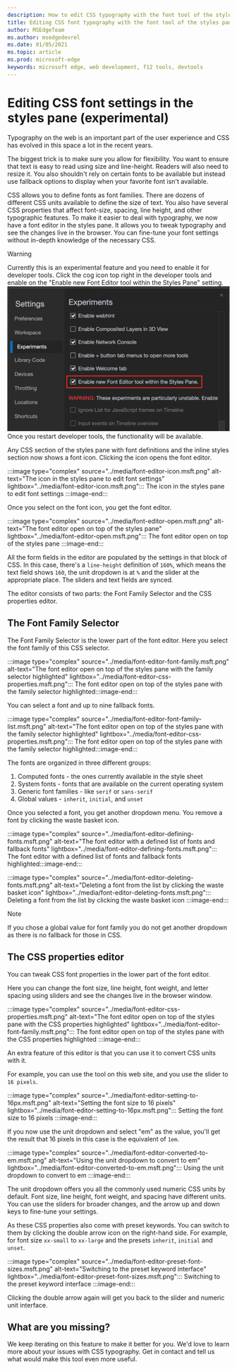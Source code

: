 ```yaml
---
description: How to edit CSS typography with the font tool of the styles pane.
title: Editing CSS font typography with the font tool of the styles pane
author: MSEdgeTeam
ms.author: msedgedevrel
ms.date: 01/05/2021
ms.topic: article
ms.prod: microsoft-edge
keywords: microsoft edge, web development, f12 tools, devtools
---
```

# Editing CSS font settings in the styles pane (experimental) 

Typography on the web is an important part of the user experience and CSS has evolved in this space a lot in the recent years.

The biggest trick is to make sure you allow for flexibility. You want to ensure that text is easy to read using size and line-height. Readers will also need to resize it. You also shouldn't rely on certain fonts to be available but instead use fallback options to display when your favorite font isn't available.

CSS allows you to define fonts as font families. There are dozens of different CSS units available to define the size of text. You also have several CSS properties that affect font-size, spacing, line height, and other typographic features. To make it easier to deal with typography, we now have a font editor in the styles pane. It allows you to tweak typography and see the changes live in the browser. You can fine-tune your font settings without in-depth knowledge of the necessary CSS.

> [!WARNING]
> Currently this is an experimental feature and you need to enable it for developer tools. 
Click the cog icon top right in the developer tools and enable on the "Enable new Font Editor tool within the Styles Pane" setting. ![Turning on the font editor experiment](../media/font-editor-turn-on-experiment.msft.png)Once you restart developer tools, the functionality will be available.  

Any CSS section of the styles pane with font definitions and the inline styles section now shows a font icon. Clicking the icon opens the font editor.

:::image type="complex" source="../media/font-editor-icon.msft.png" alt-text="The icon in the styles pane to edit font settings" lightbox="../media/font-editor-icon.msft.png":::
The icon in the styles pane to edit font settings
:::image-end:::  

Once you select on the font icon, you get the font editor. 

:::image type="complex" source="../media/font-editor-open.msft.png" alt-text="The font editor open on top of the styles pane" lightbox="../media/font-editor-open.msft.png":::
The font editor open on top of the styles pane
:::image-end:::  

All the form fields in the editor are populated by the settings in that block of CSS. In this case, there's a `line-height` definition of `160%`, which means the text field shows `160`, the unit dropdown is at `%` and the slider at the appropriate place. The sliders and text fields are synced.

The editor consists of two parts: the Font Family Selector and the CSS properties editor.

## The Font Family Selector

The Font Family Selector is the lower part of the font editor. Here you select the font family of this CSS selector. 

:::image type="complex" source="../media/font-editor-font-family.msft.png" alt-text="The font editor open on top of the styles pane with the family selector highlighted" lightbox="../media/font-editor-css-properties.msft.png":::
The font editor open on top of the styles pane with the family selector highlighted:::image-end:::

You can select a font and up to nine fallback fonts.

:::image type="complex" source="../media/font-editor-font-family-list.msft.png" alt-text="The font editor open on top of the styles pane with the family selector highlighted" lightbox="../media/font-editor-css-properties.msft.png":::
The font editor open on top of the styles pane with the family selector highlighted:::image-end:::

The fonts are organized in three different groups: 
1. Computed fonts - the ones currently available in the style sheet
1. System fonts - fonts that are available on the current operating system
1. Generic font families - like `serif` or `sans-serif`
1. Global values - `inherit`, `initial`,  and `unset` 

Once you selected a font, you get another dropdown menu. You remove a font by clicking the waste basket icon.

:::image type="complex" source="../media/font-editor-defining-fonts.msft.png" alt-text="The font editor with a defined list of fonts and fallback fonts" lightbox="../media/font-editor-defining-fonts.msft.png":::
The font editor with a defined list of fonts and fallback fonts
highlighted:::image-end:::

:::image type="complex" source="../media/font-editor-deleting-fonts.msft.png" alt-text="Deleting a font from the list by clicking the waste basket icon" lightbox="../media/font-editor-deleting-fonts.msft.png":::
Deleting a font from the list by clicking the waste basket icon
:::image-end:::

> [!NOTE] 
> If you chose a global value for font family you do not get another dropdown as there is no fallback for those in CSS.

## The CSS properties editor

You can tweak CSS font properties in the lower part of the font editor.

Here you can change the font size, line height, font weight, and letter spacing using sliders and see the changes live in the browser window.

:::image type="complex" source="../media/font-editor-css-properties.msft.png" alt-text="The font editor open on top of the styles pane with the CSS properties highlighted" lightbox="../media/font-editor-font-family.msft.png":::
The font editor open on top of the styles pane with the CSS properties highlighted
:::image-end:::

An extra feature of this editor is that you can use it to convert CSS units with it. 

For example, you can use the tool on this web site, and you use the slider to `16 pixels`. 

:::image type="complex" source="../media/font-editor-setting-to-16px.msft.png" alt-text="Setting the font size to 16 pixels" lightbox="../media/font-editor-setting-to-16px.msft.png":::
Setting the font size to 16 pixels
:::image-end:::

If you now use the unit dropdown and select "em" as the value, you'll get the result that 16 pixels in this case is the equivalent of `1em`.

:::image type="complex" source="../media/font-editor-converted-to-em.msft.png" alt-text="Using the unit dropdown to convert to em" lightbox="../media/font-editor-converted-to-em.msft.png":::
Using the unit dropdown to convert to em
:::image-end:::

The unit dropdown offers you all the commonly used numeric CSS units by default. Font size, line height, font weight, and spacing have different units. You can use the sliders for broader changes, and the arrow up and down keys to fine-tune your settings. 

As these CSS properties also come with preset keywords. You can switch to them by clicking the double arrow icon on the right-hand side. For example, for font size `xx-small` to `xx-large` and the presets `inherit`, `initial` and `unset`.

:::image type="complex" source="../media/font-editor-preset-font-sizes.msft.png" alt-text="Switching to the preset keyword interface" lightbox="../media/font-editor-preset-font-sizes.msft.png":::
Switching to the preset keyword interface
:::image-end:::

Clicking the double arrow again will get you back to the slider and numeric unit interface.

## What are you missing?

We keep iterating on this feature to make it better for you. We'd love to learn more about your issues with CSS typography. Get in contact and tell us what would make this tool even more useful.

<!-- links -->  

[DevtoolsIndex]: ../index.md "Microsoft Edge (Chromium) Developer Tools | Microsoft Docs"  
[DevtoolsExperiments]: ../experimental-features/index.md "Microsoft Edge (Chromium) Developer Tools Experimental Features| Microsoft Docs"  